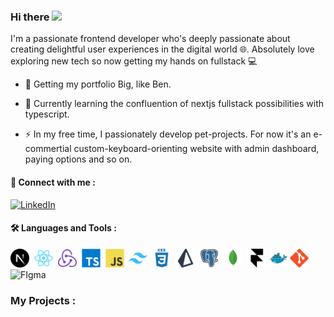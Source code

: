 <div>
  <h3 >
  Hi there
  <img src="https://media.giphy.com/media/hvRJCLFzcasrR4ia7z/giphy.gif" width="30px"/>
</h3>

<p>
  I'm a passionate frontend developer who's deeply passionate about creating delightful user experiences in the digital world 🌐.
  Absolutely love exploring new tech so now getting my hands on fullstack 💻
</p>
</div>






- :telescope: Getting my portfolio Big, like Ben.

- :seedling: Currently learning the confluention of nextjs fullstack possibilities with typescript.

- :zap: In my free time, I passionately develop pet-projects. For now it's an e-commertial custom-keyboard-orienting website with admin dashboard, paying options and so on.



<div id="socials">
  <h4>🔗 Connect with me :</h4>
  <a href="https://www.linkedin.com/in/danil-koval-8344b2266/">
    <img src="https://raw.githubusercontent.com/rahuldkjain/github-profile-readme-generator/master/src/images/icons/Social/linked-in-alt.svg" alt="LinkedIn" weigth="30" height="30" />
  </a>

</div>


#### :hammer_and_wrench: Languages and Tools :
  
<div>
  <img src="https://github.com/devicons/devicon/blob/master/icons/nextjs/nextjs-original.svg" title="Next" alt="Next" width="30" height="30"/>&nbsp;
  <img src="https://github.com/devicons/devicon/blob/master/icons/react/react-original.svg" title="React" alt="React" width="30" height="30"/>&nbsp;
  <img src="https://github.com/devicons/devicon/blob/master/icons/redux/redux-original.svg" title="Redux" alt="Redux " width="30" height="30"/>&nbsp;
  <img src="https://github.com/devicons/devicon/blob/master/icons/typescript/typescript-original.svg" title="Typescript" alt="Typescript" width="30" height="30"/>&nbsp;
  <img src="https://github.com/devicons/devicon/blob/master/icons/javascript/javascript-original.svg" title="JavaScript" alt="JavaScript" width="30" height="30"/>&nbsp;
  <img src="https://github.com/devicons/devicon/blob/master/icons/tailwindcss/tailwindcss-original.svg"  title="Tailwind" alt="Tailwind" width="30" height="30"/>&nbsp;
  <img src="https://github.com/devicons/devicon/blob/master/icons/css3/css3-plain-wordmark.svg"  title="CSS3" alt="CSS" width="30" height="30"/>&nbsp;
  <img src="https://github.com/devicons/devicon/blob/master/icons/prisma/prisma-original.svg" title="Prisma" alt="Prisma" width="30" height="30"/>&nbsp;
  <img src="https://github.com/devicons/devicon/blob/master/icons/postgresql/postgresql-original.svg" title="Postgres" alt="Postgres" width="30" height="30"/>&nbsp;
  <img src="https://github.com/devicons/devicon/blob/master/icons/mongodb/mongodb-original.svg" title="Mongodb" alt="Mongodb" width="30" height="30"/>&nbsp;
  <img src="https://github.com/devicons/devicon/blob/master/icons/framermotion/framermotion-original.svg" title="Framer" alt="Framer" width="30" height="30"/>
  <img src="https://raw.githubusercontent.com/devicons/devicon/master/icons/docker/docker-original.svg" title="docker" alt="docker" width="30" height="30"/>
  <img src="https://github.com/devicons/devicon/blob/master/icons/git/git-original.svg" title="Git" alt="Git" width="30" height="30"/>
  <img src="https://raw.githubusercontent.com/rahul-jha98/github_readme_icons/main/language_and_tools/square/figma/figma.svg" title="Figma" alt="FIgma" width="30" height="30"/>
</div>

### My Projects :


